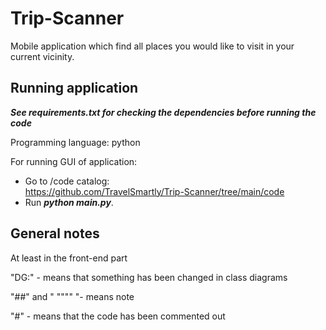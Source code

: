 # Trip-Scanner
Mobile application which find all places you would like to visit in your current vicinity.

Running application
------

***See requirements.txt for checking the dependencies before running the code***

Programming language: python

For running GUI of application:
- Go to /code catalog: <br>https://github.com/TravelSmartly/Trip-Scanner/tree/main/code
- Run ***python main.py***.

General notes
------
At least in the front-end part

"DG:" - means that something has been changed in class diagrams

"##" and " """" "- means note

"#" - means that the code has been commented out 